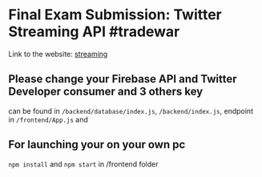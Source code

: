 # Final Exam Submission: Twitter Streaming API #tradewar

Link to the website: [streaming](https://frontend-dot-finalexamswa.appspot.com/)

## Please change your Firebase API and Twitter Developer consumer and 3 others key

can be found in `/backend/database/index.js`, `/backend/index.js`, endpoint in `/frontend/App.js` and


## For launching your on your own pc

`npm install` and `npm start` in /frontend folder
